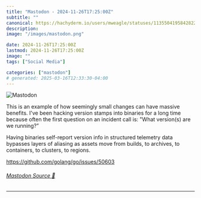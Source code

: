 ```yaml
---
title: "Mastodon - 2024-11-26T17:25:00Z"
subtitle: ""
canonical: https://hachyderm.io/users/mweagle/statuses/113550419584282232
description:
image: "/images/mastodon.png"

date: 2024-11-26T17:25:00Z
lastmod: 2024-11-26T17:25:00Z
image: ""
tags: ["Social Media"]

categories: ["mastodon"]
# generated: 2025-03-16T12:33:30-04:00
---
```

![Mastodon](/images/mastodon.png)

<p>This is an example of how seemingly small changes can have massive benefits. I&#39;ve been hacking version stamps into binaries for a long time because often the first question on an incident call is: &quot;What version(s) are we running?” </p><p>Having binaries self-report version info in structured telemetry data bypasses layers of aliasing as assets move from builds, to archives, to containers, to clusters, to regions. </p><p><a href="https://github.com/golang/go/issues/50603" target="_blank" rel="nofollow noopener noreferrer" translate="no"><span class="invisible">https://</span><span class="ellipsis">github.com/golang/go/issues/50</span><span class="invisible">603</span></a></p>


###### [Mastodon Source 🐘](https://hachyderm.io/@mweagle/113550419584282232)

___
